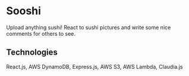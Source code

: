 # Sooshi

Upload anything sushi! React to sushi pictures and write some nice comments for others to see.

## Technologies

React.js, AWS DynamoDB, Express.js, AWS S3, AWS Lambda, Claudia.js